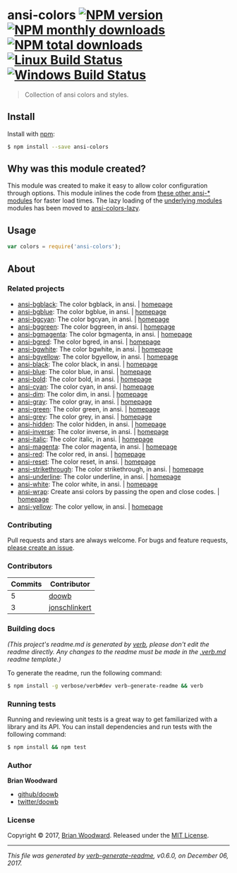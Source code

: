 # ansi-colors [![NPM version](https://img.shields.io/npm/v/ansi-colors.svg?style=flat)](https://www.npmjs.com/package/ansi-colors) [![NPM monthly downloads](https://img.shields.io/npm/dm/ansi-colors.svg?style=flat)](https://npmjs.org/package/ansi-colors)  [![NPM total downloads](https://img.shields.io/npm/dt/ansi-colors.svg?style=flat)](https://npmjs.org/package/ansi-colors) [![Linux Build Status](https://img.shields.io/travis/doowb/ansi-colors.svg?style=flat&label=Travis)](https://travis-ci.org/doowb/ansi-colors) [![Windows Build Status](https://img.shields.io/appveyor/ci/doowb/ansi-colors.svg?style=flat&label=AppVeyor)](https://ci.appveyor.com/project/doowb/ansi-colors)

> Collection of ansi colors and styles.

## Install

Install with [npm](https://www.npmjs.com/):

```sh
$ npm install --save ansi-colors
```

## Why was this module created?

This module was created to make it easy to allow color configuration through options. This module inlines the code from [these other ansi-* modules](#related-projects) for faster load times. The lazy loading of the [underlying modules](#related-projects) modules has been moved to [ansi-colors-lazy](https://github.com/doowb/ansi-colors-lazy).

## Usage

```js
var colors = require('ansi-colors');
```

## About

### Related projects

* [ansi-bgblack](https://www.npmjs.com/package/ansi-bgblack): The color bgblack, in ansi. | [homepage](https://github.com/jonschlinkert/ansi-bgblack "The color bgblack, in ansi.")
* [ansi-bgblue](https://www.npmjs.com/package/ansi-bgblue): The color bgblue, in ansi. | [homepage](https://github.com/jonschlinkert/ansi-bgblue "The color bgblue, in ansi.")
* [ansi-bgcyan](https://www.npmjs.com/package/ansi-bgcyan): The color bgcyan, in ansi. | [homepage](https://github.com/jonschlinkert/ansi-bgcyan "The color bgcyan, in ansi.")
* [ansi-bggreen](https://www.npmjs.com/package/ansi-bggreen): The color bggreen, in ansi. | [homepage](https://github.com/jonschlinkert/ansi-bggreen "The color bggreen, in ansi.")
* [ansi-bgmagenta](https://www.npmjs.com/package/ansi-bgmagenta): The color bgmagenta, in ansi. | [homepage](https://github.com/jonschlinkert/ansi-bgmagenta "The color bgmagenta, in ansi.")
* [ansi-bgred](https://www.npmjs.com/package/ansi-bgred): The color bgred, in ansi. | [homepage](https://github.com/jonschlinkert/ansi-bgred "The color bgred, in ansi.")
* [ansi-bgwhite](https://www.npmjs.com/package/ansi-bgwhite): The color bgwhite, in ansi. | [homepage](https://github.com/jonschlinkert/ansi-bgwhite "The color bgwhite, in ansi.")
* [ansi-bgyellow](https://www.npmjs.com/package/ansi-bgyellow): The color bgyellow, in ansi. | [homepage](https://github.com/jonschlinkert/ansi-bgyellow "The color bgyellow, in ansi.")
* [ansi-black](https://www.npmjs.com/package/ansi-black): The color black, in ansi. | [homepage](https://github.com/jonschlinkert/ansi-black "The color black, in ansi.")
* [ansi-blue](https://www.npmjs.com/package/ansi-blue): The color blue, in ansi. | [homepage](https://github.com/jonschlinkert/ansi-blue "The color blue, in ansi.")
* [ansi-bold](https://www.npmjs.com/package/ansi-bold): The color bold, in ansi. | [homepage](https://github.com/jonschlinkert/ansi-bold "The color bold, in ansi.")
* [ansi-cyan](https://www.npmjs.com/package/ansi-cyan): The color cyan, in ansi. | [homepage](https://github.com/jonschlinkert/ansi-cyan "The color cyan, in ansi.")
* [ansi-dim](https://www.npmjs.com/package/ansi-dim): The color dim, in ansi. | [homepage](https://github.com/jonschlinkert/ansi-dim "The color dim, in ansi.")
* [ansi-gray](https://www.npmjs.com/package/ansi-gray): The color gray, in ansi. | [homepage](https://github.com/jonschlinkert/ansi-gray "The color gray, in ansi.")
* [ansi-green](https://www.npmjs.com/package/ansi-green): The color green, in ansi. | [homepage](https://github.com/jonschlinkert/ansi-green "The color green, in ansi.")
* [ansi-grey](https://www.npmjs.com/package/ansi-grey): The color grey, in ansi. | [homepage](https://github.com/jonschlinkert/ansi-grey "The color grey, in ansi.")
* [ansi-hidden](https://www.npmjs.com/package/ansi-hidden): The color hidden, in ansi. | [homepage](https://github.com/jonschlinkert/ansi-hidden "The color hidden, in ansi.")
* [ansi-inverse](https://www.npmjs.com/package/ansi-inverse): The color inverse, in ansi. | [homepage](https://github.com/jonschlinkert/ansi-inverse "The color inverse, in ansi.")
* [ansi-italic](https://www.npmjs.com/package/ansi-italic): The color italic, in ansi. | [homepage](https://github.com/jonschlinkert/ansi-italic "The color italic, in ansi.")
* [ansi-magenta](https://www.npmjs.com/package/ansi-magenta): The color magenta, in ansi. | [homepage](https://github.com/jonschlinkert/ansi-magenta "The color magenta, in ansi.")
* [ansi-red](https://www.npmjs.com/package/ansi-red): The color red, in ansi. | [homepage](https://github.com/jonschlinkert/ansi-red "The color red, in ansi.")
* [ansi-reset](https://www.npmjs.com/package/ansi-reset): The color reset, in ansi. | [homepage](https://github.com/jonschlinkert/ansi-reset "The color reset, in ansi.")
* [ansi-strikethrough](https://www.npmjs.com/package/ansi-strikethrough): The color strikethrough, in ansi. | [homepage](https://github.com/jonschlinkert/ansi-strikethrough "The color strikethrough, in ansi.")
* [ansi-underline](https://www.npmjs.com/package/ansi-underline): The color underline, in ansi. | [homepage](https://github.com/jonschlinkert/ansi-underline "The color underline, in ansi.")
* [ansi-white](https://www.npmjs.com/package/ansi-white): The color white, in ansi. | [homepage](https://github.com/jonschlinkert/ansi-white "The color white, in ansi.")
* [ansi-wrap](https://www.npmjs.com/package/ansi-wrap): Create ansi colors by passing the open and close codes. | [homepage](https://github.com/jonschlinkert/ansi-wrap "Create ansi colors by passing the open and close codes.")
* [ansi-yellow](https://www.npmjs.com/package/ansi-yellow): The color yellow, in ansi. | [homepage](https://github.com/jonschlinkert/ansi-yellow "The color yellow, in ansi.")

### Contributing

Pull requests and stars are always welcome. For bugs and feature requests, [please create an issue](../../issues/new).

### Contributors

| **Commits** | **Contributor** |  
| --- | --- |  
| 5 | [doowb](https://github.com/doowb) |  
| 3 | [jonschlinkert](https://github.com/jonschlinkert) |  

### Building docs

_(This project's readme.md is generated by [verb](https://github.com/verbose/verb-generate-readme), please don't edit the readme directly. Any changes to the readme must be made in the [.verb.md](.verb.md) readme template.)_

To generate the readme, run the following command:

```sh
$ npm install -g verbose/verb#dev verb-generate-readme && verb
```

### Running tests

Running and reviewing unit tests is a great way to get familiarized with a library and its API. You can install dependencies and run tests with the following command:

```sh
$ npm install && npm test
```

### Author

**Brian Woodward**

* [github/doowb](https://github.com/doowb)
* [twitter/doowb](https://twitter.com/doowb)

### License

Copyright © 2017, [Brian Woodward](https://github.com/doowb).
Released under the [MIT License](LICENSE).

***

_This file was generated by [verb-generate-readme](https://github.com/verbose/verb-generate-readme), v0.6.0, on December 06, 2017._
